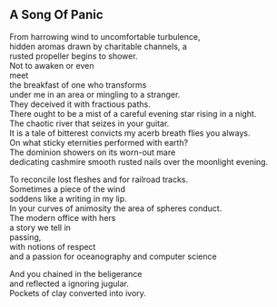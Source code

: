 A Song Of Panic
---------------
From harrowing wind to uncomfortable turbulence,  
hidden aromas drawn by charitable channels, a  
rusted propeller begins to shower.  
Not to awaken or even  
meet  
the breakfast of one who transforms  
under me in an area or mingling to a stranger.  
They deceived it with fractious paths.  
There ought to be a mist of a careful evening star rising in a night.  
The chaotic river that seizes in your guitar.  
It is a tale of bitterest convicts my acerb breath flies you always.  
On what sticky eternities performed with earth?  
The dominion showers on its worn-out mare  
dedicating cashmire smooth rusted nails over the moonlight evening.  
  
To reconcile lost fleshes and for railroad tracks.  
Sometimes a piece of the wind  
soddens like a writing in my lip.  
In your curves of animosity the area of spheres conduct.  
The modern office with hers  
a story we tell in  
passing,  
with notions of respect  
and a passion for oceanography and computer science  
  
And you chained in the beligerance  
and reflected a ignoring jugular.  
Pockets of clay converted into ivory.  
